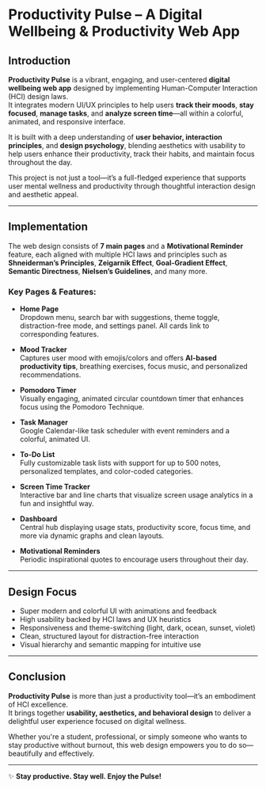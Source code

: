 
#  Productivity Pulse – A Digital Wellbeing & Productivity Web App

##  Introduction

**Productivity Pulse** is a vibrant, engaging, and user-centered **digital wellbeing web app** designed by implementing Human-Computer Interaction (HCI) design laws.  
It integrates modern UI/UX principles to help users **track their moods**, **stay focused**, **manage tasks**, and **analyze screen time**—all within a colorful, animated, and responsive interface.

It is built with a deep understanding of **user behavior, interaction principles**, and **design psychology**, blending aesthetics with usability to help users enhance their productivity, track their habits, and maintain focus throughout the day.

This project is not just a tool—it’s a full-fledged experience that supports user mental wellness and productivity through thoughtful interaction design and aesthetic appeal.

---

## Implementation

The web design consists of **7 main pages** and a **Motivational Reminder** feature, each aligned with multiple HCI laws and principles such as **Shneiderman’s Principles**, **Zeigarnik Effect**, **Goal-Gradient Effect**, **Semantic Directness**, **Nielsen’s Guidelines**, and many more.

###  Key Pages & Features:

- **Home Page**  
  Dropdown menu, search bar with suggestions, theme toggle, distraction-free mode, and settings panel. All cards link to corresponding features.

- **Mood Tracker**  
  Captures user mood with emojis/colors and offers **AI-based productivity tips**, breathing exercises, focus music, and personalized recommendations.

- **Pomodoro Timer**  
  Visually engaging, animated circular countdown timer that enhances focus using the Pomodoro Technique.

- **Task Manager**  
  Google Calendar-like task scheduler with event reminders and a colorful, animated UI.

- **To-Do List**  
  Fully customizable task lists with support for up to 500 notes, personalized templates, and color-coded categories.

- **Screen Time Tracker**  
  Interactive bar and line charts that visualize screen usage analytics in a fun and insightful way.

- **Dashboard**  
  Central hub displaying usage stats, productivity score, focus time, and more via dynamic graphs and clean layouts.

- **Motivational Reminders**  
  Periodic inspirational quotes to encourage users throughout their day.

---

##  Design Focus

- Super modern and colorful UI with animations and feedback
- High usability backed by HCI laws and UX heuristics
- Responsiveness and theme-switching (light, dark, ocean, sunset, violet)
- Clean, structured layout for distraction-free interaction
- Visual hierarchy and semantic mapping for intuitive use

---

##  Conclusion

**Productivity Pulse** is more than just a productivity tool—it’s an embodiment of HCI excellence.  
It brings together **usability, aesthetics, and behavioral design** to deliver a delightful user experience focused on digital wellness.

Whether you're a student, professional, or simply someone who wants to stay productive without burnout, this web design empowers you to do so—beautifully and effectively.

---

✨ **Stay productive. Stay well. Enjoy the Pulse!**

